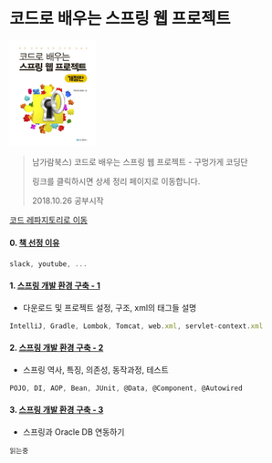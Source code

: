 코드로 배우는 스프링 웹 프로젝트
===
<img width="30%" height="30%" src="../img/guguSpring.jpg"></img>

>남가람북스) 코드로 배우는 스프링 웹 프로젝트 - 구멍가게 코딩단
>
>링크를 클릭하시면 상세 정리 페이지로 이동합니다.
>
> 2018.10.26 공부시작

[코드 레파지토리로 이동](https://github.com/1ilsang/guguSpring)

#### 0. [책 선정 이유](http://1ilsang.blog.me/221385767739)
```javascript
slack, youtube, ...
```

#### 1. [스프링 개발 환경 구축 - 1](http://1ilsang.blog.me/221385911861)
- 다운로드 및 프로젝트 설정, 구조, xml의 태그들 설명
```javascript
IntelliJ, Gradle, Lombok, Tomcat, web.xml, servlet-context.xml
```

#### 2. [스프링 개발 환경 구축 - 2](http://1ilsang.blog.me/221386784142)
- 스프링 역사, 특징, 의존성, 동작과정, 테스트
```javascript
POJO, DI, AOP, Bean, JUnit, @Data, @Component, @Autowired
```

#### 3. [스프링 개발 환경 구축 - 3]()
- 스프링과 Oracle DB 연동하기
```
읽는중
```
